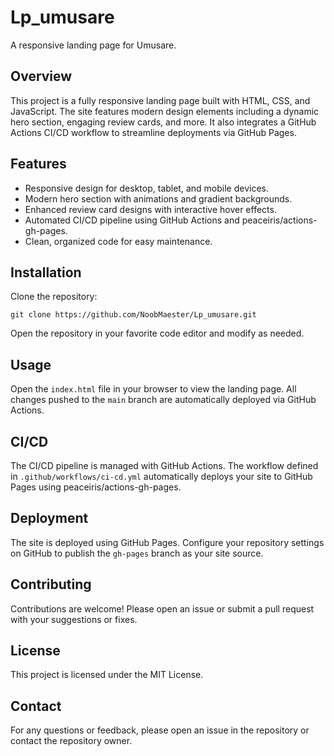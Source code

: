 # Lp_umusare

A responsive landing page for Umusare.

## Overview

This project is a fully responsive landing page built with HTML, CSS, and JavaScript. The site features modern design elements including a dynamic hero section, engaging review cards, and more. It also integrates a GitHub Actions CI/CD workflow to streamline deployments via GitHub Pages.

## Features

- Responsive design for desktop, tablet, and mobile devices.
- Modern hero section with animations and gradient backgrounds.
- Enhanced review card designs with interactive hover effects.
- Automated CI/CD pipeline using GitHub Actions and peaceiris/actions-gh-pages.
- Clean, organized code for easy maintenance.

## Installation

Clone the repository:

```
git clone https://github.com/NoobMaester/Lp_umusare.git
```

Open the repository in your favorite code editor and modify as needed.

## Usage

Open the `index.html` file in your browser to view the landing page. All changes pushed to the `main` branch are automatically deployed via GitHub Actions.

## CI/CD

The CI/CD pipeline is managed with GitHub Actions. The workflow defined in `.github/workflows/ci-cd.yml` automatically deploys your site to GitHub Pages using peaceiris/actions-gh-pages.

## Deployment

The site is deployed using GitHub Pages. Configure your repository settings on GitHub to publish the `gh-pages` branch as your site source.

## Contributing

Contributions are welcome! Please open an issue or submit a pull request with your suggestions or fixes.

## License

This project is licensed under the MIT License.

## Contact

For any questions or feedback, please open an issue in the repository or contact the repository owner.
